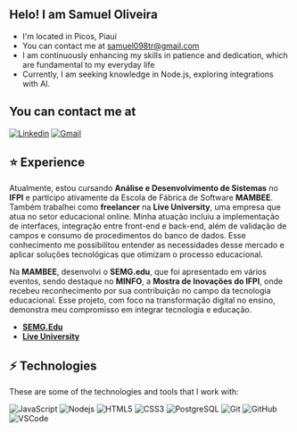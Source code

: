 ## Helo! I am Samuel Oliveira

* I'm located in Picos, Piauí
* You can contact me at [samuel098tr@gmail.com](mailto:samuel098tr@gmail.com)
* I am continuously enhancing my skills in patience and dedication, which are fundamental to my everyday life
* Currently, I am seeking knowledge in Node.js, exploring integrations with AI.

## You can contact me at
[![Linkedin](https://img.shields.io/badge/LinkedIn-0077B5?style=for-the-badge&logo=linkedin&logoColor=white)](https://www.linkedin.com/in/ruan-lauro-cardoso-da-silva-monteiro-983577216)
[![Gmail](https://img.shields.io/badge/Gmail-FF0000?style=for-the-badge&logo=gmail&logoColor=white)](mailto:samuel098tr@gmail.com)
## ⭐ Experience
Atualmente, estou cursando **Análise e Desenvolvimento de Sistemas** no **IFPI** e participo ativamente da Escola de Fábrica de Software **MAMBEE**. Também trabalhei como **freelancer** na **Live University**, uma empresa que atua no setor educacional online. Minha atuação incluiu a implementação de interfaces, integração entre front-end e back-end, além de validação de campos e consumo de procedimentos do banco de dados. Esse conhecimento me possibilitou entender as necessidades desse mercado e aplicar soluções tecnológicas que otimizam o processo educacional.

Na **MAMBEE**, desenvolvi o **SEMG.edu**, que foi apresentado em vários eventos, sendo destaque no **MINFO**, a **Mostra de Inovações do IFPI**, onde recebeu reconhecimento por sua contribuição no campo da tecnologia educacional. Esse projeto, com foco na transformação digital no ensino, demonstra meu compromisso em integrar tecnologia e educação.

* **[SEMG.Edu](https://semg-edu-next.vercel.app/login)** 
* **[Live University](https://liveuniversity.com/)**


## ⚡ Technologies

These are some of the technologies and tools that I work with:

![JavaScript](https://img.shields.io/badge/-JavaScript-black?style=flat-square&logo=javascript) 
![Nodejs](https://img.shields.io/badge/-Nodejs-339933?style=flat-square&logo=Node.js&logoColor=white) 
![HTML5](https://img.shields.io/badge/-HTML5-E34F26?style=flat-square&logo=html5&logoColor=white) 
![CSS3](https://img.shields.io/badge/-CSS3-1572B6?style=flat-square&logo=css3) 
![PostgreSQL](https://img.shields.io/badge/-PostgreSQL-4479A1?style=flat-square&logo=postgresql&logoColor=white)
![Git](https://img.shields.io/badge/-Git-black?style=flat-square&logo=git)
![GitHub](https://img.shields.io/badge/-GitHub-181717?style=flat-square&logo=github)
![VSCode](https://img.shields.io/badge/-VSCode-007ACC?style=flat-square&logo=visual-studio-code&logoColor=white)

